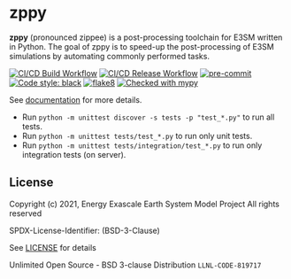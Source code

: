 # zppy

**zppy** (pronounced zippee) is a post-processing toolchain for E3SM written
in Python. The goal of zppy is to speed-up the post-processing of E3SM
simulations by automating commonly performed tasks.

[![CI/CD Build Workflow](https://github.com/E3SM-Project/zppy/actions/workflows/build_workflow.yml/badge.svg)](https://github.com/E3SM-Project/zppy/actions/workflows/build_workflow.yml)
[![CI/CD Release Workflow](https://github.com/E3SM-Project/zppy/actions/workflows/release_workflow.yml/badge.svg)](https://github.com/E3SM-Project/zppy/actions/workflows/release_workflow.yml)
[![pre-commit](https://img.shields.io/badge/pre--commit-enabled-brightgreen?logo=pre-commit&logoColor=white)](https://github.com/pre-commit/pre-commit)
[![Code style: black](https://img.shields.io/badge/code%20style-black-000000.svg)](https://github.com/psf/black)
[![flake8](https://img.shields.io/badge/flake8-enabled-green)](https://github.com/PyCQA/flake8)
[![Checked with mypy](http://www.mypy-lang.org/static/mypy_badge.svg)](http://mypy-lang.org/)

See [documentation](https://e3sm-project.github.io/zppy) for more details.

- Run `python -m unittest discover -s tests -p "test_*.py"` to run all tests.
- Run `python -m unittest tests/test_*.py` to run only unit tests.
- Run `python -m unittest tests/integration/test_*.py` to run only integration tests (on server).

## License

Copyright (c) 2021, Energy Exascale Earth System Model Project
All rights reserved

SPDX-License-Identifier: (BSD-3-Clause)

See [LICENSE](./LICENSE) for details

Unlimited Open Source - BSD 3-clause Distribution
`LLNL-CODE-819717`
